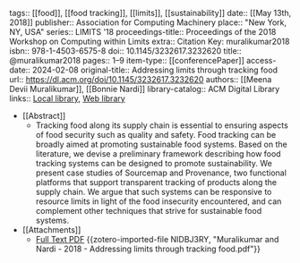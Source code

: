 tags:: [[food]], [[food tracking]], [[limits]], [[sustainability]]
date:: [[May 13th, 2018]]
publisher:: Association for Computing Machinery
place:: "New York, NY, USA"
series:: LIMITS '18
proceedings-title:: Proceedings of the 2018 Workshop on Computing within Limits
extra:: Citation Key: muralikumar2018
isbn:: 978-1-4503-6575-8
doi:: 10.1145/3232617.3232620
title:: @muralikumar2018
pages:: 1–9
item-type:: [[conferencePaper]]
access-date:: 2024-02-08
original-title:: Addressing limits through tracking food
url:: https://dl.acm.org/doi/10.1145/3232617.3232620
authors:: [[Meena Devii Muralikumar]], [[Bonnie Nardi]]
library-catalog:: ACM Digital Library
links:: [Local library](zotero://select/groups/2386895/items/BNWKPUUM), [Web library](https://www.zotero.org/groups/2386895/items/BNWKPUUM)

- [[Abstract]]
	- Tracking food along its supply chain is essential to ensuring aspects of food security such as quality and safety. Food tracking can be broadly aimed at promoting sustainable food systems. Based on the literature, we devise a preliminary framework describing how food tracking systems can be designed to promote sustainability. We present case studies of Sourcemap and Provenance, two functional platforms that support transparent tracking of products along the supply chain. We argue that such systems can be responsive to resource limits in light of the food insecurity encountered, and can complement other techniques that strive for sustainable food systems.
- [[Attachments]]
	- [Full Text PDF](https://dl.acm.org/doi/pdf/10.1145/3232617.3232620) {{zotero-imported-file NIDBJ3RY, "Muralikumar and Nardi - 2018 - Addressing limits through tracking food.pdf"}}
